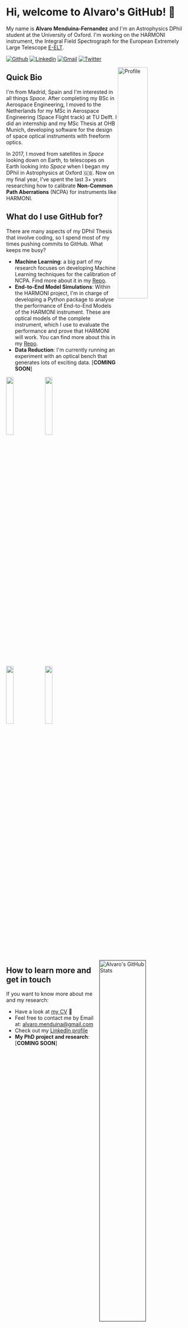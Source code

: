 # Hi, welcome to Alvaro's GitHub! 👋

My name is **Alvaro Menduina-Fernandez** and I'm an Astrophysics DPhil student at the University of Oxford. I'm working on the HARMONI instrument, the Integral Field Spectrograph for the European Extremely Large Telescope [E-ELT](https://www.eso.org/sci/facilities/eelt/).

[![Github](https://img.shields.io/badge/-Github-000?style=flat&logo=Github&logoColor=white)](https://github.com/AlvaroMenduina)
[![Linkedin](https://img.shields.io/badge/-LinkedIn-blue?style=flat&logo=Linkedin&logoColor=white)](https://www.linkedin.com/in/alvaro-menduina-fernandez-047715107)
[![Gmail](https://img.shields.io/badge/-Gmail-critical?style=flat-square&logo=Gmail&logoColor=white&link=mailto:alvaro.menduina@gmail.com)](mailto:alvaro.menduina@gmail.com)
[![Twitter](https://img.shields.io/twitter/url?style=social&url=https://twitter.com/alvaro_menduina)](https://twitter.com/alvaro_menduina)

<img width="40%" align="right" alt="Profile" src="https://github.com/AlvaroMenduina/AlvaroMenduina/blob/main/GitHubProfile.JPG"/>

## Quick Bio

I'm from Madrid, Spain and I'm interested in all things _Space_. After completing my BSc in Aerospace Engineering, I moved to the Netherlands for my MSc in Aerospace Engineering (Space Flight track) at TU Delft. I did an internship and my MSc Thesis at OHB Munich, developing software for the design of space optical instruments with freeform optics.

In 2017, I moved from satellites in _Space_ looking down on Earth, to telescopes on Earth looking into _Space_ when I began my DPhil in Astrophysics at Oxford 🇬🇧. Now on my final year, I've spent the last 3+ years researching how to calibrate **Non-Common Path Aberrations** (NCPA) for instruments like HARMONI.

## What do I use GitHub for?

There are many aspects of my DPhil Thesis that involve coding, so I spend most of my times pushing commits to GitHub. What keeps me busy?

* **Machine Learning**: a big part of my research focuses on developing Machine Learning techniques for the calibration of NCPA. Find more about it in my [Repo](https://github.com/AlvaroMenduina/NCPA).
* **End-to-End Model Simulations**: Within the HARMONI project, I'm in charge of developing a Python package to analyse the performance of End-to-End Models of the HARMONI instrument. These are optical models of the complete instrument, which I use to evaluate the performance and prove that HARMONI will work. You can find more about this in my [Repo](https://github.com/AlvaroMenduina/E2E).
* **Data Reduction**: I'm currently running an experiment with an optical bench that generates lots of exciting data. \[**COMING SOON**\] 


<p>

  <!-- Your languages and tools. Be careful with the alignment.
  You can use this sites to get logos: https://www.vectorlogo.zone or https://simpleicons.org/
  -->
  <code><img width="20%" src="https://www.vectorlogo.zone/logos/python/python-ar21.svg"></code>
  <code><img width="20%" src="https://www.vectorlogo.zone/logos/jupyter/jupyter-ar21.svg"></code>
  <code><img width="20%" src="https://www.vectorlogo.zone/logos/github/github-ar21.svg"></code>
  <code><img width="20%" src="https://www.vectorlogo.zone/logos/git-scm/git-scm-ar21.svg"></code>
  
   <a href="">
    <img width="50%" align="right" alt="Alvaro's GitHub Stats" src="https://github-readme-stats.vercel.app/api?username=AlvaroMenduina&theme=prussian&show_icons=true" />
  </a>
  
  
</p>

## How to learn more and get in touch
If you want to know more about me and my research:

* Have a look at [my CV](CV_AlvaroMenduina2020.pdf) 📄
* Feel free to contact me by Email at: alvaro.menduina@gmail.com
* Check out my [LinkedIn profile](www.linkedin.com/in/alvaro-menduina-fernandez)
* **My PhD project and research**: \[**COMING SOON**\] 

<!--
**AlvaroMenduina/AlvaroMenduina** is a ✨ _special_ ✨ repository because its `README.md` (this file) appears on your GitHub profile.

Here are some ideas to get you started:

- 🔭 I’m currently working on ...
- 🌱 I’m currently learning ...
- 👯 I’m looking to collaborate on ...
- 🤔 I’m looking for help with ...
- 💬 Ask me about ...
- 📫 How to reach me: ...
- 😄 Pronouns: ...
- ⚡ Fun fact: ...

My Personal Website

Github explaining the DPhil project: https://github.com/KristinaUlicna/CellComp
-->

